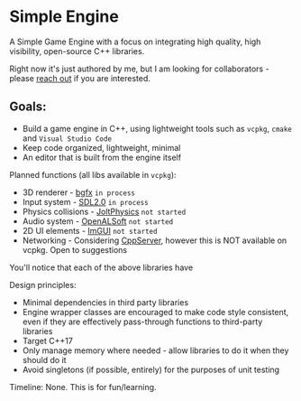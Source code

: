 # Simple Engine

A Simple Game Engine with a focus on integrating high quality, high visibility, open-source C++ libraries.

Right now it's just authored by me, but I am looking for collaborators - please [reach out](https://x.com/_michaeljared) if you are interested.

## Goals:

- Build a game engine in C++, using lightweight tools such as `vcpkg`, `cmake` and `Visual Studio Code`
- Keep code organized, lightweight, minimal
- An editor that is built from the engine itself

Planned functions (all libs available in `vcpkg`):
- 3D renderer - [bgfx](https://github.com/bkaradzic/bgfx) `in process`
- Input system  - [SDL2.0](https://github.com/libsdl-org/SDL/tree/SDL2) `in process`
- Physics collisions - [JoltPhysics](https://github.com/jrouwe/JoltPhysics) `not started`
- Audio system - [OpenALSoft](https://github.com/kcat/openal-soft) `not started`
- 2D UI elements - [ImGUI](https://github.com/ocornut/imgui) `not started`
- Networking - Considering [CppServer](https://github.com/chronoxor/CppServer), however this is NOT available on vcpkg. Open to suggestions

You'll notice that each of the above libraries have 

Design principles:
- Minimal dependencies in third party libraries
- Engine wrapper classes are encouraged to make code style consistent, even if they are effectively pass-through functions to third-party libraries
- Target C++17
- Only manage memory where needed - allow libraries to do it when they should do it
- Avoid singletons (if possible, entirely) for the purposes of unit testing

Timeline: None. This is for fun/learning.
